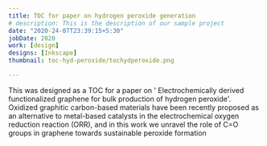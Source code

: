 ```yaml
---
title: TOC for paper on hydrogen peroxide generation
# description: This is the description of our sample project
date: "2020-24-07T23:39:15+5:30"
jobDate: 2020
work: [design]
designs: [Inkscape]
thumbnail: toc-hyd-peroxide/tochydperoxide.png

---
```


This was designed as a TOC for a paper on ' Electrochemically derived functionalized graphene for bulk production of hydrogen peroxide'.
  Oxidized graphitic carbon-based materials have been recently proposed as an alternative to metal-based catalysts in the electrochemical oxygen reduction reaction (ORR), and in this work we unravel the role of C=O groups in graphene towards sustainable peroxide formation  

